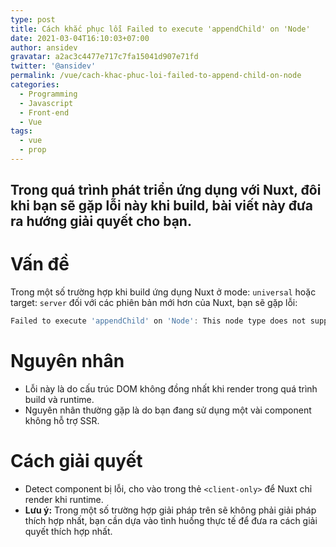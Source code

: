 ```yaml
---
type: post
title: Cách khắc phục lỗi Failed to execute 'appendChild' on 'Node'
date: 2021-03-04T16:10:03+07:00
author: ansidev
gravatar: a2ac3c4477e717c7fa15041d907e71fd
twitter: '@ansidev'
permalink: /vue/cach-khac-phuc-loi-failed-to-append-child-on-node
categories:
  - Programming
  - Javascript
  - Front-end
  - Vue
tags:
  - vue
  - prop
---
```


Trong quá trình phát triển ứng dụng với Nuxt, đôi khi bạn sẽ gặp lỗi này khi build, bài viết này đưa ra hướng giải quyết cho bạn.
---

# Vấn đề

Trong một số trường hợp khi build ứng dụng Nuxt ở mode: `universal` hoặc target: `server` đối với các phiên bản mới hơn của Nuxt, bạn sẽ gặp lỗi:

```js
Failed to execute 'appendChild' on 'Node': This node type does not support this method.
```

# Nguyên nhân

- Lỗi này là do cấu trúc DOM không đồng nhất khi render trong quá trình build và runtime.
- Nguyên nhân thường gặp là do bạn đang sử dụng một vài component không hỗ trợ SSR.

# Cách giải quyết

- Detect component bị lỗi, cho vào trong thẻ `<client-only>` để Nuxt chỉ render khi runtime.
- **Lưu ý:** Trong một số trường hợp giải pháp trên sẽ không phải giải pháp thích hợp nhất, bạn cần dựa vào tình huống thực tế để đưa ra cách giải quyết thích hợp nhất.
